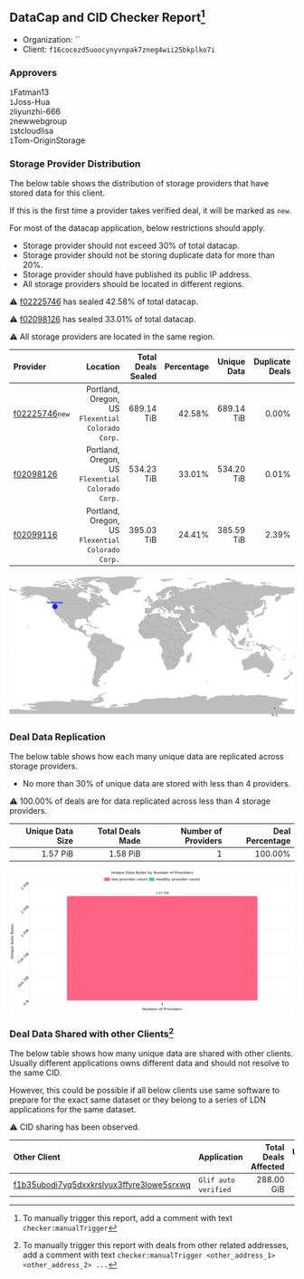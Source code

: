 ## DataCap and CID Checker Report[^1]
 - Organization: ``
 - Client: `f16cocezd5uoocynyvnpak7zneg4wii25bkplko7i`
### Approvers
`1`Fatman13<br/>`1`Joss-Hua<br/>`2`liyunzhi-666<br/>`2`newwebgroup<br/>`1`stcloudlisa<br/>`1`Tom-OriginStorage


### Storage Provider Distribution
The below table shows the distribution of storage providers that have stored data for this client.

If this is the first time a provider takes verified deal, it will be marked as `new`.

For most of the datacap application, below restrictions should apply.
 - Storage provider should not exceed 30% of total datacap.
 - Storage provider should not be storing duplicate data for more than 20%.
 - Storage provider should have published its public IP address.
 - All storage providers should be located in different regions.

⚠️ [f02225746](https://filfox.info/en/address/f02225746) has sealed 42.58% of total datacap.

⚠️ [f02098126](https://filfox.info/en/address/f02098126) has sealed 33.01% of total datacap.

⚠️ All storage providers are located in the same region.

| Provider                                                    |                                             Location | Total Deals Sealed | Percentage | Unique Data | Duplicate Deals |
| :---------------------------------------------------------- | ---------------------------------------------------: | -----------------: | ---------: | ----------: | --------------: |
| [f02225746](https://filfox.info/en/address/f02225746)`new`  | Portland, Oregon, US<br/>`Flexential Colorado Corp.` |         689.14 TiB |     42.58% |  689.14 TiB |           0.00% |
| [f02098126](https://filfox.info/en/address/f02098126)       | Portland, Oregon, US<br/>`Flexential Colorado Corp.` |         534.23 TiB |     33.01% |  534.20 TiB |           0.01% |
| [f02099116](https://filfox.info/en/address/f02099116)       | Portland, Oregon, US<br/>`Flexential Colorado Corp.` |         395.03 TiB |     24.41% |  385.59 TiB |           2.39% |

<img src="https://raw.githubusercontent.com/data-preservation-programs/filplus-checker-assets/main/filecoin-project/filecoin-plus-large-datasets/issues/1779/1710215799621.png"/>

### Deal Data Replication
The below table shows how each many unique data are replicated across storage providers.

- No more than 30% of unique data are stored with less than 4 providers.

⚠️ 100.00% of deals are for data replicated across less than 4 storage providers.

| Unique Data Size | Total Deals Made | Number of Providers | Deal Percentage |
| ---------------: | ---------------: | ------------------: | --------------: |
|         1.57 PiB |         1.58 PiB |                   1 |         100.00% |

<img src="https://raw.githubusercontent.com/data-preservation-programs/filplus-checker-assets/main/filecoin-project/filecoin-plus-large-datasets/issues/1779/1710215800449.png"/>

### Deal Data Shared with other Clients[^3]
The below table shows how many unique data are shared with other clients.
Usually different applications owns different data and should not resolve to the same CID.

However, this could be possible if all below clients use same software to prepare for the exact same dataset or they belong to a series of LDN applications for the same dataset.

⚠️ CID sharing has been observed.

| Other Client                                                                                                          | Application          | Total Deals Affected | Unique CIDs | Approvers |
| :-------------------------------------------------------------------------------------------------------------------- | :------------------- | -------------------: | ----------: | :-------- |
| [f1b35ubodi7yq5dxxkrslyux3ffyre3lowe5srxwq](https://filfox.info/en/address/f1b35ubodi7yq5dxxkrslyux3ffyre3lowe5srxwq) | `Glif auto verified` |           288.00 GiB |           9 | Unknown   |

[^1]: To manually trigger this report, add a comment with text `checker:manualTrigger`

[^2]: Deals from those addresses are combined into this report as they are specified with `checker:manualTrigger`

[^3]: To manually trigger this report with deals from other related addresses, add a comment with text `checker:manualTrigger <other_address_1> <other_address_2> ...`
